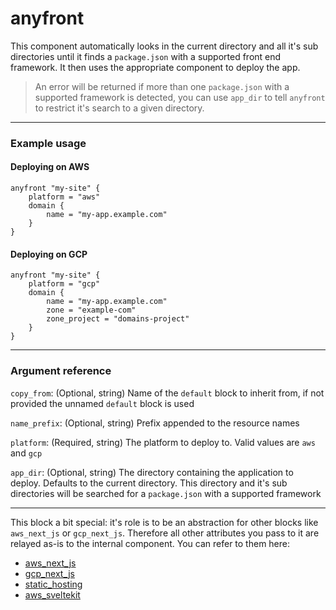 # anyfront

This component automatically looks in the current directory and all it's sub directories until it finds a `package.json` with a supported front end framework. It then uses the appropriate component to deploy the app.

> An error will be returned if more than one `package.json` with a supported framework is detected, you can use `app_dir` to tell `anyfront` to restrict it's search to a given directory.


---

### Example usage

#### Deploying on AWS
```hcl
anyfront "my-site" {
    platform = "aws"
    domain {
        name = "my-app.example.com"
    }
}
```

#### Deploying on GCP
```hcl
anyfront "my-site" {
    platform = "gcp"
    domain {
        name = "my-app.example.com"
        zone = "example-com"
        zone_project = "domains-project"
    }
}
```

---

### Argument reference

`copy_from`: (Optional, string) Name of the `default` block to inherit from, if not provided the unnamed `default` block is used

`name_prefix`: (Optional, string) Prefix appended to the resource names

`platform`: (Required, string) The platform to deploy to. Valid values are `aws` and `gcp`

`app_dir`: (Optional, string) The directory containing the application to deploy. Defaults to the current directory. This directory and it's sub directories will be searched for a `package.json` with a supported framework

---

This block a bit special: it's role is to be an abstraction for other blocks like `aws_next_js` or `gcp_next_js`. Therefore all other attributes you pass to it are relayed as-is to the internal component. You can refer to them here:
- [aws_next_js](aws_next_js.md)
- [gcp_next_js](gcp_next_js.md)
- [static_hosting](static_hosting.md)
- [aws_sveltekit](aws_sveltekit.md)